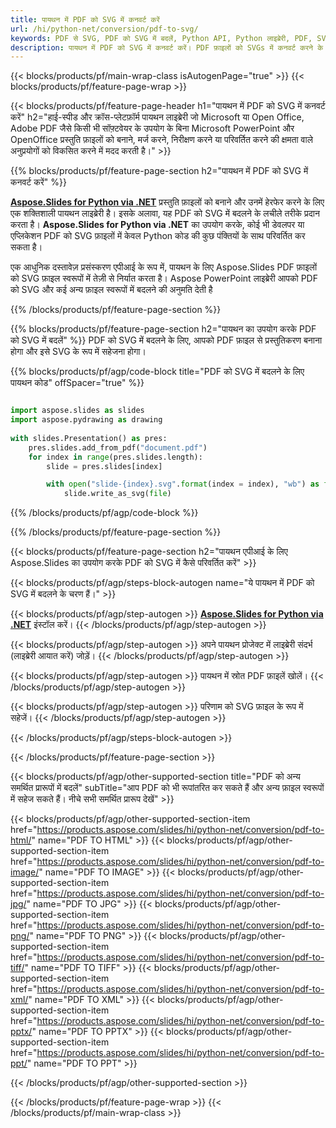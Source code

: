 ```yaml
---
title: पायथन में PDF को SVG में कनवर्ट करें
url: /hi/python-net/conversion/pdf-to-svg/
keywords: PDF से SVG, PDF को SVG में बदलें, Python API, Python लाइब्रेरी, PDF, SVG
description: पायथन में PDF को SVG में कनवर्ट करें। PDF फ़ाइलों को SVGs में कनवर्ट करने के लिए Python लाइब्रेरी API का उपयोग करें
---
```


{{< blocks/products/pf/main-wrap-class isAutogenPage="true" >}}
{{< blocks/products/pf/feature-page-wrap >}}

{{< blocks/products/pf/feature-page-header h1="पायथन में PDF को SVG में कनवर्ट करें" h2="हाई-स्पीड और क्रॉस-प्लेटफ़ॉर्म पायथन लाइब्रेरी जो Microsoft या Open Office, Adobe PDF जैसे किसी भी सॉफ़्टवेयर के उपयोग के बिना Microsoft PowerPoint और OpenOffice प्रस्तुति फ़ाइलों को बनाने, मर्ज करने, निरीक्षण करने या परिवर्तित करने की क्षमता वाले अनुप्रयोगों को विकसित करने में मदद करती है।" >}}

{{% blocks/products/pf/feature-page-section h2="पायथन में PDF को SVG में कनवर्ट करें" %}}

[**Aspose.Slides for Python via .NET**](https://products.aspose.com/slides/hi/python-net/) प्रस्तुति फ़ाइलों को बनाने और उनमें हेरफेर करने के लिए एक शक्तिशाली पायथन लाइब्रेरी है। इसके अलावा, यह PDF को SVG में बदलने के लचीले तरीके प्रदान करता है। **Aspose.Slides for Python via .NET** का उपयोग करके, कोई भी डेवलपर या एप्लिकेशन PDF को SVG फ़ाइलों में केवल Python कोड की कुछ पंक्तियों के साथ परिवर्तित कर सकता है।

एक आधुनिक दस्तावेज़ प्रसंस्करण एपीआई के रूप में, पायथन के लिए Aspose.Slides PDF फ़ाइलों को SVG फ़ाइल स्वरूपों में तेज़ी से निर्यात करता है। Aspose PowerPoint लाइब्रेरी आपको PDF को SVG और कई अन्य फ़ाइल स्वरूपों में बदलने की अनुमति देती है

{{% /blocks/products/pf/feature-page-section %}}

{{% blocks/products/pf/feature-page-section  h2="पायथन का उपयोग करके PDF को SVG में बदलें" %}}
PDF को SVG में बदलने के लिए, आपको PDF फ़ाइल से प्रस्तुतिकरण बनाना होगा और इसे SVG के रूप में सहेजना होगा।

{{% blocks/products/pf/agp/code-block title="PDF को SVG में बदलने के लिए पायथन कोड" offSpacer="true" %}}

```python

import aspose.slides as slides
import aspose.pydrawing as drawing
        
with slides.Presentation() as pres:
    pres.slides.add_from_pdf("document.pdf")
    for index in range(pres.slides.length):
        slide = pres.slides[index]

        with open("slide-{index}.svg".format(index = index), "wb") as file:
            slide.write_as_svg(file)

```


{{% /blocks/products/pf/agp/code-block %}}

{{% /blocks/products/pf/feature-page-section %}}

{{< blocks/products/pf/feature-page-section  h2="पायथन एपीआई के लिए Aspose.Slides का उपयोग करके PDF को SVG में कैसे परिवर्तित करें" >}}

{{< blocks/products/pf/agp/steps-block-autogen name="ये पायथन में PDF को SVG में बदलने के चरण हैं।" >}}

{{< blocks/products/pf/agp/step-autogen >}}
[**Aspose.Slides for Python via .NET**](https://products.aspose.com/slides/hi/python-net/) इंस्टॉल करें।
{{< /blocks/products/pf/agp/step-autogen >}}

{{< blocks/products/pf/agp/step-autogen >}}
अपने पायथन प्रोजेक्ट में लाइब्रेरी संदर्भ (लाइब्रेरी आयात करें) जोड़ें।
{{< /blocks/products/pf/agp/step-autogen >}}

{{< blocks/products/pf/agp/step-autogen >}}
पायथन में स्रोत PDF फ़ाइलें खोलें।
{{< /blocks/products/pf/agp/step-autogen >}}

{{< blocks/products/pf/agp/step-autogen >}}
परिणाम को SVG फ़ाइल के रूप में सहेजें।
{{< /blocks/products/pf/agp/step-autogen >}}

{{< /blocks/products/pf/agp/steps-block-autogen >}}

{{< /blocks/products/pf/feature-page-section >}}

{{< blocks/products/pf/agp/other-supported-section title="PDF को अन्य समर्थित प्रारूपों में बदलें" subTitle="आप PDF को भी रूपांतरित कर सकते हैं और अन्य फ़ाइल स्वरूपों में सहेज सकते हैं। नीचे सभी समर्थित प्रारूप देखें" >}}

{{< blocks/products/pf/agp/other-supported-section-item href="https://products.aspose.com/slides/hi/python-net/conversion/pdf-to-html/" name="PDF TO HTML" >}}
{{< blocks/products/pf/agp/other-supported-section-item href="https://products.aspose.com/slides/hi/python-net/conversion/pdf-to-image/" name="PDF TO IMAGE" >}}
{{< blocks/products/pf/agp/other-supported-section-item href="https://products.aspose.com/slides/hi/python-net/conversion/pdf-to-jpg/" name="PDF TO JPG" >}}
{{< blocks/products/pf/agp/other-supported-section-item href="https://products.aspose.com/slides/hi/python-net/conversion/pdf-to-png/" name="PDF TO PNG" >}}
{{< blocks/products/pf/agp/other-supported-section-item href="https://products.aspose.com/slides/hi/python-net/conversion/pdf-to-tiff/" name="PDF TO TIFF" >}}
{{< blocks/products/pf/agp/other-supported-section-item href="https://products.aspose.com/slides/hi/python-net/conversion/pdf-to-xml/" name="PDF TO XML" >}}
{{< blocks/products/pf/agp/other-supported-section-item href="https://products.aspose.com/slides/hi/python-net/conversion/pdf-to-pptx/" name="PDF TO PPTX" >}}
{{< blocks/products/pf/agp/other-supported-section-item href="https://products.aspose.com/slides/hi/python-net/conversion/pdf-to-ppt/" name="PDF TO PPT" >}}


{{< /blocks/products/pf/agp/other-supported-section >}}

{{< /blocks/products/pf/feature-page-wrap >}}
{{< /blocks/products/pf/main-wrap-class >}}